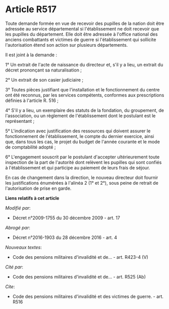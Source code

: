 # Article R517

Toute demande formée en vue de recevoir des pupilles de la nation doit être adressée au service départemental si
l'établissement ne doit recevoir que les pupilles du département. Elle doit être adressée à l'office national des anciens
combattants et victimes de guerre si l'établissement qui sollicite l'autorisation étend son action sur plusieurs
départements. 

Il est joint à la demande : 

1° Un extrait de l'acte de naissance du directeur et, s'il y a lieu, un extrait du décret prononçant sa naturalisation ; 

2° Un extrait de son casier judiciaire ; 

3° Toutes pièces justifiant que l'installation et le fonctionnement du centre ont été reconnus, par les services compétents,
conformes aux prescriptions définies à l'article R. 516 ; 

4° S'il y a lieu, un exemplaire des statuts de la fondation, du groupement, de l'association, ou un règlement de
l'établissement dont le postulant est le représentant ; 

5° L'indication avec justification des ressources qui doivent assurer le fonctionnement de l'établissement, le compte du
dernier exercice, ainsi que, dans tous les cas, le projet du budget de l'année courante et le mode de comptabilité adopté ; 

6° L'engagement souscrit par le postulant d'accepter ultérieurement toute inspection de la part de l'autorité dont relèvent
les pupilles qui sont confiés à l'établissement et qui participe au paiement de leurs frais de séjour. 

En cas de changement dans la direction, le nouveau directeur doit fournir les justifications énumérées à l'alinéa 2 (1° et
2°), sous peine de retrait de l'autorisation de prise en garde.

**Liens relatifs à cet article**

_Modifié par_:

  - Décret n°2009-1755 du 30 décembre 2009 - art. 17

_Abrogé par_:

  - Décret n°2016-1903 du 28 décembre 2016 - art. 4

_Nouveaux textes_:

  - Code des pensions militaires d'invalidité et de... - art. R423-4 (V)

_Cité par_:

  - Code des pensions militaires d'invalidité et de... - art. R525 (Ab)

_Cite_:

  - Code des pensions militaires d'invalidité et des victimes de guerre. - art. R516
